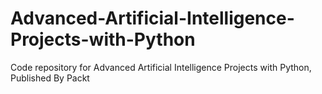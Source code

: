 # Advanced-Artificial-Intelligence-Projects-with-Python
Code repository for Advanced Artificial Intelligence Projects with Python, Published By Packt
